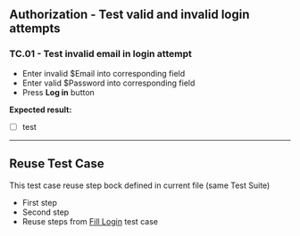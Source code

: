 ## Authorization - Test valid and invalid login attempts

### TC.01 - Test invalid email in login attempt
- Enter invalid $Email into corresponding field
- Enter valid $Password into corresponding field
- Press **Log in** button

**Expected result:**
 - [ ] test
 
---
## Reuse Test Case

This test case reuse step bock defined in current file (same Test Suite)

- First step
- Second step
- Reuse steps from [Fill Login](#fill-login-form) test case
